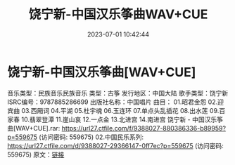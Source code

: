 ﻿---
title: 饶宁新-中国汉乐筝曲WAV+CUE
date: 2023-07-01 10:42:44
categories: 古典音乐、新世纪、纯音雅乐
tags: 纯音雅乐
---
# 饶宁新-中国汉乐筝曲[WAV+CUE]

音乐类型：民族音乐民族音乐
类型：古筝
发行地区：中国大陆
歌手类型：饶宁新
ISRC编号：9787885286699
出版社名称：中国唱片
曲目：
01.昭君金怨
02.迎宾曲
03.西厢词
04.平湖
05.杜宇魂
06.玉连环
07.单点头乱插花
08.出水莲
09.百家春
10.翡翠登潭
11.崖山哀
12.一点金
13.北进宫
14.南进宫
饶宁新 - 中国汉乐筝曲[WAV+CUE].rar: https://url27.ctfile.com/f/9388027-880386336-b89959?p=559675
(访问密码: 559675)
02.中国民乐系列: https://url27.ctfile.com/d/9388027-29366147-0ff7ec?p=559675
(访问密码: 559675)
原文：[链接](https://blog.sina.com.cn/s/blog_1647c7e76010312ii.html)